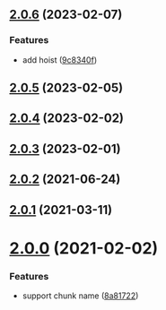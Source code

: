 ## [2.0.6](https://github.com/imcuttle/react-webpack-lazyloader/compare/v2.0.5...v2.0.6) (2023-02-07)

### Features

- add hoist ([9c8340f](https://github.com/imcuttle/react-webpack-lazyloader/commit/9c8340f144b11f5a2b012fd6146dd044bcefbc14))

## [2.0.5](https://github.com/imcuttle/react-webpack-lazyloader/compare/v2.0.4...v2.0.5) (2023-02-05)

## [2.0.4](https://github.com/imcuttle/react-webpack-lazyloader/compare/v2.0.3...v2.0.4) (2023-02-02)

## [2.0.3](https://github.com/imcuttle/react-webpack-lazyloader/compare/v2.0.2...v2.0.3) (2023-02-01)

## [2.0.2](https://github.com/imcuttle/react-webpack-lazyloader/compare/v2.0.1...v2.0.2) (2021-06-24)

## [2.0.1](https://github.com/imcuttle/react-webpack-lazyloader/compare/v2.0.0...v2.0.1) (2021-03-11)

# [2.0.0](https://github.com/imcuttle/react-webpack-lazyloader/compare/8a8172245d90b10c268d70fa3051e33558f5049e...v2.0.0) (2021-02-02)

### Features

- support chunk name ([8a81722](https://github.com/imcuttle/react-webpack-lazyloader/commit/8a8172245d90b10c268d70fa3051e33558f5049e))
